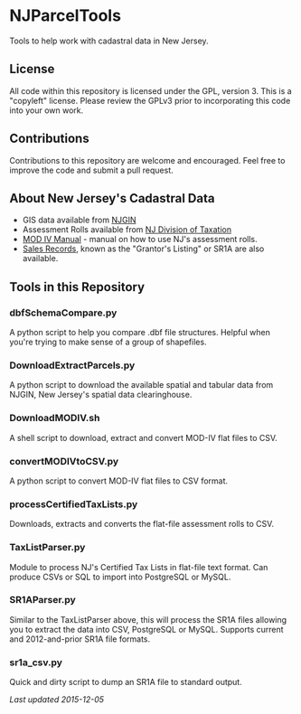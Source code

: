 # NJParcelTools
Tools to help work with cadastral data in New Jersey. 

## License
All code within this repository is licensed under the GPL, version 3. This is a "copyleft" license. Please review the GPLv3 prior to incorporating this code into your own work. 

## Contributions
Contributions to this repository are welcome and encouraged. Feel free to improve the code and submit a pull request. 

## About New Jersey's Cadastral Data
- GIS data available from [NJGIN](https://njgin.state.nj.us/NJ_NJGINExplorer/IW.jsp?DLayer=Parcels%20by%20County/Muni)
- Assessment Rolls available from [NJ Division of Taxation](http://www.state.nj.us/treasury/taxation/lpt/TaxListSearchPublicWebpage.shtml)
- [MOD IV Manual](http://www.state.nj.us/treasury/taxation/pdf/lpt/modIVmanual.pdf) - manual on how to use NJ's assessment rolls.
- [Sales Records](http://www.state.nj.us/treasury/taxation/lpt/grantors_listing.shtml), known as the "Grantor's Listing" or SR1A are also available.

## Tools in this Repository
### dbfSchemaCompare.py
A python script to help you compare .dbf file structures. Helpful when you're trying to make sense of a group of shapefiles. 

### DownloadExtractParcels.py
A python script to download the available spatial and tabular data from NJGIN, New Jersey's spatial data clearinghouse.

### DownloadMODIV.sh
A shell script to download, extract and convert MOD-IV flat files to CSV. 

### convertMODIVtoCSV.py
A python script to convert MOD-IV flat files to CSV format. 

### processCertifiedTaxLists.py
Downloads, extracts and converts the flat-file assessment rolls to CSV. 

### TaxListParser.py
Module to process NJ's Certified Tax Lists in flat-file text format. Can produce CSVs or SQL to import into PostgreSQL or MySQL.

### SR1AParser.py
Similar to the TaxListParser above, this will process the SR1A files allowing you to extract the data into CSV, PostgreSQL or MySQL. Supports current and 2012-and-prior SR1A file formats.  

### sr1a_csv.py 
Quick and dirty script to dump an SR1A file to standard output. 

*Last updated 2015-12-05*
